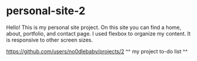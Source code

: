 # personal-site-2
Hello! This is my personal site project. On this site you can find a home, about, portfolio, and contact page. I used flexbox to organize my content. It is responsive to other screen sizes. 

https://github.com/users/no0dlebaby/projects/2
^^ my project to-do list ^^
